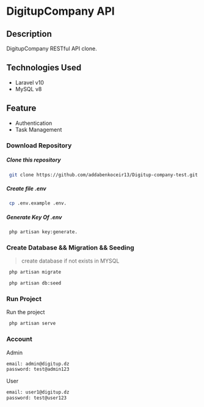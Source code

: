  DigitupCompany API
 =============================
 ## Description
DigitupCompany RESTful API clone.

## Technologies Used 
- Laravel v10
- MySQL v8

## Feature
  - Authentication
  - Task Management
  
### Download Repository


##### Clone this repository
```bash
 git clone https://github.com/addabenkoceir13/Digitup-company-test.git
```
##### Create file .env
```bash
 cp .env.example .env.
```
##### Generate Key Of .env
```bash
 php artisan key:generate.
```
### Create Database && Migration && Seeding

> create  database if not exists in MYSQL

```bash
 php artisan migrate
```
```bash
 php artisan db:seed
```

### Run Project
 Run the project
```bash
 php artisan serve
```

### Account 
Admin 
```bash
email: admin@digitup.dz
password: test@admin123
```
User
```bash
email: user1@digitup.dz
password: test@user123
```
